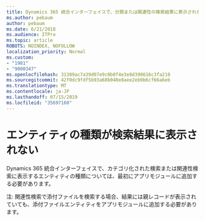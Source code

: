 ```yaml
---
title: Dynamics 365 統合インターフェイスで、分類または関連性の検索結果に表示されないエンティティの種類
ms.author: pebaum
author: pebaum
ms.date: 6/21/2018
ms.audience: ITPro
ms.topic: article
ROBOTS: NOINDEX, NOFOLLOW
localization_priority: Normal
ms.custom:
- "1981"
- "9000347"
ms.openlocfilehash: 31389ac7a39d07e9c0b0f4e3e8d398616c3fa210
ms.sourcegitcommit: 42f0dc9fdf5b93a68b048e8aee2eb9b6cf66a6eb
ms.translationtype: MT
ms.contentlocale: ja-JP
ms.lasthandoff: 07/15/2019
ms.locfileid: "35697160"
---
```

# <a name="entity-type-not-showing-in-search-results"></a>エンティティの種類が検索結果に表示されない

Dynamics 365 統合インターフェイスで、カテゴリ化された検索または関連性検索に表示するエンティティの種類については、最初にアプリモジュールに追加する必要があります。

注: 関連性検索で添付ファイルを検索する場合、結果には親レコードが表示されていても、添付ファイルエンティティをアプリモジュールに追加する必要があります。
